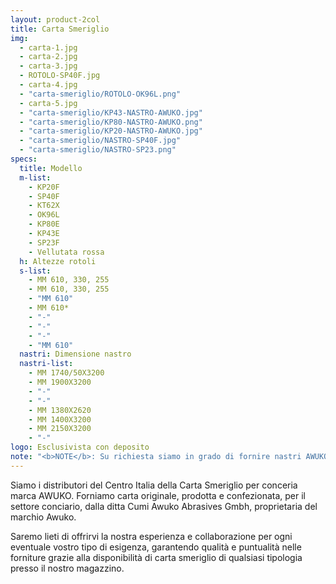 ```yaml
---
layout: product-2col
title: Carta Smeriglio
img:
  - carta-1.jpg
  - carta-2.jpg
  - carta-3.jpg
  - ROTOLO-SP40F.jpg
  - carta-4.jpg
  - "carta-smeriglio/ROTOLO-OK96L.png"
  - carta-5.jpg
  - "carta-smeriglio/KP43-NASTRO-AWUKO.jpg"
  - "carta-smeriglio/KP80-NASTRO-AWUKO.png"
  - "carta-smeriglio/KP20-NASTRO-AWUKO.jpg"
  - "carta-smeriglio/NASTRO-SP40F.jpg"
  - "carta-smeriglio/NASTRO-SP23.png"
specs:
  title: Modello
  m-list:
    - KP20F
    - SP40F
    - KT62X
    - OK96L
    - KP80E
    - KP43E
    - SP23F
    - Vellutata rossa
  h: Altezze rotoli
  s-list:
    - MM 610, 330, 255
    - MM 610, 330, 255
    - "MM 610"
    - MM 610*
    - "-"
    - "-"
    - "-"
    - "MM 610"
  nastri: Dimensione nastro
  nastri-list:
    - MM 1740/50X3200
    - MM 1900X3200
    - "-"
    - "-"
    - MM 1380X2620
    - MM 1400X3200
    - MM 2150X3200
    - "-"
logo: Esclusivista con deposito
note: "<b>NOTE</b>: Su richiesta siamo in grado di fornire nastri AWUKO con misure fuori standard."
---
```


Siamo i distributori del Centro Italia della Carta Smeriglio per conceria marca AWUKO. Forniamo carta originale, prodotta e confezionata, per il settore conciario, dalla ditta Cumi Awuko Abrasives Gmbh, proprietaria del marchio Awuko.

Saremo lieti di offrirvi la nostra esperienza e collaborazione per ogni eventuale vostro tipo di esigenza, garantendo qualità e puntualità nelle forniture grazie alla disponibilità di carta smeriglio di qualsiasi tipologia presso il nostro magazzino.

